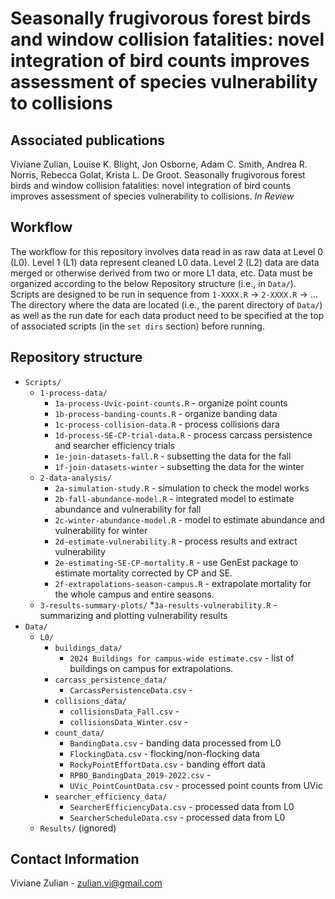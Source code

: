 # Seasonally frugivorous forest birds and window collision fatalities: novel integration of bird counts improves assessment of species vulnerability to collisions 



## Associated publications
Viviane Zulian, Louise K. Blight, Jon Osborne, Adam C. Smith, Andrea R. Norris, Rebecca Golat, Krista L. De Groot. Seasonally frugivorous forest birds and window collision fatalities: novel integration of bird counts improves assessment of species vulnerability to collisions. *In Review*


## Workflow

The workflow for this repository involves data read in as raw data at Level 0 (L0). Level 1 (L1) data represent cleaned L0 data. Level 2 (L2) data are data merged or otherwise derived from two or more L1 data, etc. Data must be organized according to the below Repository structure (i.e., in `Data/`). Scripts are designed to be run in sequence from `1-XXXX.R` -> `2-XXXX.R` -> ... The directory where the data are located (i.e., the parent directory of `Data/`) as well as the run date for each data product need to be specified at the top of associated scripts (in the `set dirs` section) before running.


## Repository structure

* `Scripts/`
  * `1-process-data/`
    * `1a-process-Uvic-point-counts.R` - organize point counts
    * `1b-process-banding-counts.R` - organize banding data
    * `1c-process-collision-data.R` - process collisions dara
    * `1d-process-SE-CP-trial-data.R` - process carcass persistence and searcher efficiency trials
    * `1e-join-datasets-fall.R` - subsetting the data for the fall
    * `1f-join-datasets-winter` - subsetting the data for the winter
  * `2-data-analysis/`
    * `2a-simulation-study.R` - simulation to check the model works
    * `2b-fall-abundance-model.R` - integrated model to estimate abundance and vulnerability for fall
    * `2c-winter-abundance-model.R` - model to estimate abundance and vulnerability for winter
    * `2d-estimate-vulnerability.R` - process results and extract vulnerability
    * `2e-estimating-SE-CP-mortality.R` - use GenEst package to estimate mortality corrected by CP and SE.
    * `2f-extrapolations-season-campus.R` - extrapolate mortality for the whole campus and entire seasons.
  * `3-results-summary-plots/`
    *`3a-results-vulnerability.R` - summarizing and plotting vulnerability results
* `Data/`
  * `L0/`
    * `buildings_data/`
      * `2024 Buildings for campus-wide estimate.csv` - list of buildings on campus for extrapolations.
    * `carcass_persistence_data/`
      * `CarcassPersistenceData.csv` - 
    * `collisions_data/`
      * `collisionsData_Fall.csv` -
      * `collisionsData_Winter.csv` -
    * `count_data/`
      * `BandingData.csv` - banding data processed from L0
      * `FlockingData.csv` - flocking/non-flocking data
      * `RockyPointEffortData.csv` - banding effort data
      * `RPBO_BandingData_2019-2022.csv` - 
      * `UVic_PointCountData.csv` - processed point counts from UVic
    * `searcher_efficiency_data/`
      * `SearcherEfficiencyData.csv` - processed data from L0
      * `SearcherScheduleData.csv` - processed data from L0
  * `Results/` (ignored)

     
## Contact Information

Viviane Zulian - zulian.vi@gmail.com
